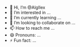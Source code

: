 - 👋 Hi, I’m @AlgIIex
- 👀 I’m interested in ...
- 🌱 I’m currently learning ...
- 💞️ I’m looking to collaborate on ...
- 📫 How to reach me ...
- 😄 Pronouns: ...
- ⚡ Fun fact: ...

<!---
AlgIIex/AlgIIex is a ✨ special ✨ repository because its `README.md` (this file) appears on your GitHub profile.
You can click the Preview link to take a look at your changes.
--->
